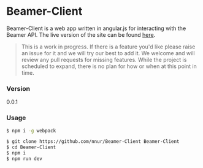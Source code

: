# Beamer-Client

Beamer-Client is a web app written in angular.js for interacting with the Beamer API. The live version of the site can be found [here](http://beamer.space/).

> This is a work in progress. If there is a feature you'd like
> please raise an issue for it and we will try our best to add it.
> We welcome and will review any pull requests for missing features.
> While the project is scheduled to expand, there is no plan for how
> or when at this point in time.

### Version
0.0.1

### Usage


```sh
$ npm i -g webpack
```

```sh
$ git clone https://github.com/nnur/Beamer-Client Beamer-Client
$ cd Beamer-Client
$ npm i
$ npm run dev
```
